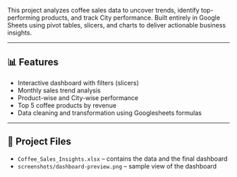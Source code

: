 This project analyzes coffee sales data to uncover trends, identify top-performing products, and track City performance. Built entirely in Google Sheets using pivot tables, slicers, and charts to deliver actionable business insights.

---

## 📊 Features

- Interactive dashboard with filters (slicers)
- Monthly sales trend analysis
- Product-wise and City-wise performance
- Top 5 coffee products by revenue
- Data cleaning and transformation using Googlesheets formulas

---

## 📁 Project Files

- `Coffee_Sales_Insights.xlsx` – contains the data and the final dashboard
- `screenshots/dashboard-preview.png` – sample view of the dashboard
